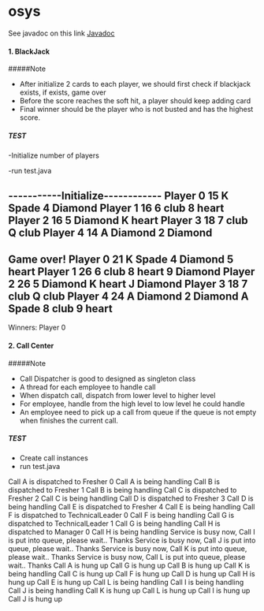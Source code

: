 # osys

See javadoc on this link [Javadoc](http://wishyouhappy.github.io/osys/doc/index.html)

#### 1. BlackJack

#####Note
- After initialize 2 cards to each player, we should first check if blackjack exists, if exists, game over
- Before the score reaches the soft hit, a player should keep adding card
- Final winner should be the player who is not busted and has the highest score.

##### TEST
-Initialize number of players 

-run test.java


-----------Initialize------------
Player 0 15 K Spade 4 Diamond 
Player 1 16 6 club 8 heart 
Player 2 16 5 Diamond K heart 
Player 3 18 7 club Q club 
Player 4 14 A Diamond 2 Diamond 
---------------------------------
Game over!
Player 0 21 K Spade 4 Diamond 5 heart 
Player 1 26 6 club 8 heart 9 Diamond 
Player 2 26 5 Diamond K heart J Diamond 
Player 3 18 7 club Q club 
Player 4 24 A Diamond 2 Diamond A Spade 8 club 9 heart 
---------------------------------
Winners: Player 0 


#### 2. Call Center

#####Note
- Call Dispatcher is good to designed as singleton class
- A thread for each employee to handle call
- When dispatch call, dispatch from lower level to higher level
- For employee, handle from the high level to low level he could handle
- An employee need to pick up a call from queue if the queue is not empty when finishes the current call.

##### TEST
- Create call instances
- run test.java

Call A is dispatched to Fresher 0
Call A is being handling
Call B is dispatched to Fresher 1
Call B is being handling
Call C is dispatched to Fresher 2
Call C is being handling
Call D is dispatched to Fresher 3
Call D is being handling
Call E is dispatched to Fresher 4
Call E is being handling
Call F is dispatched to TechnicalLeader 0
Call F is being handling
Call G is dispatched to TechnicalLeader 1
Call G is being handling
Call H is dispatched to Manager 0
Call H is being handling
Service is busy now, Call I is put into queue,  please wait.. Thanks
Service is busy now, Call J is put into queue,  please wait.. Thanks
Service is busy now, Call K is put into queue,  please wait.. Thanks
Service is busy now, Call L is put into queue,  please wait.. Thanks
Call A is hung up
Call G is hung up
Call B is hung up
Call K is being handling
Call C is hung up
Call F is hung up
Call D is hung up
Call H is hung up
Call E is hung up
Call L is being handling
Call I is being handling
Call J is being handling
Call K is hung up
Call L is hung up
Call I is hung up
Call J is hung up



	




